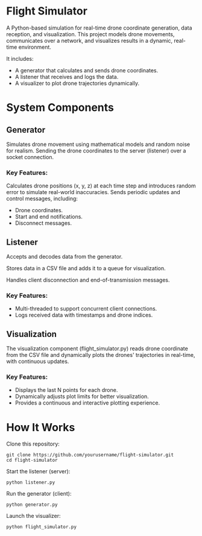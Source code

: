 # Flight Simulator
A Python-based simulation for real-time drone coordinate generation, data reception, and visualization. This project models drone movements, communicates over a network, and visualizes results in a dynamic, real-time environment.

It includes:

- A generator that calculates and sends drone coordinates.
- A listener that receives and logs the data.
- A visualizer to plot drone trajectories dynamically.

# System Components

## Generator
Simulates drone movement using mathematical models and random noise for realism.
Sending the drone coordinates to the server (listener) over a socket connection.

### Key Features:
Calculates drone positions (x, y, z) at each time step and introduces random error to simulate real-world inaccuracies.
Sends periodic updates and control messages, including:
- Drone coordinates.
- Start and end notifications.
- Disconnect messages.

## Listener
Accepts and decodes data from the generator.

Stores data in a CSV file and adds it to a queue for visualization.

Handles client disconnection and end-of-transmission messages.

### Key Features:
- Multi-threaded to support concurrent client connections.
- Logs received data with timestamps and drone indices.

## Visualization
The visualization component (flight_simulator.py) reads drone coordinate from the CSV file and dynamically plots the drones' trajectories in real-time, with continuous updates.

### Key Features:
- Displays the last N points for each drone.
- Dynamically adjusts plot limits for better visualization.
- Provides a continuous and interactive plotting experience.

# How It Works
Clone this repository:
```
git clone https://github.com/yourusername/flight-simulator.git
cd flight-simulator
```

Start the listener (server):
```
python listener.py
```

Run the generator (client):
```
python generator.py
```

Launch the visualizer:
```
python flight_simulator.py
```
